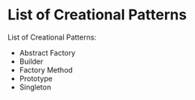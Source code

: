 # List of Creational Patterns

List of Creational Patterns:

- Abstract Factory
- Builder
- Factory Method
- Prototype
- Singleton


